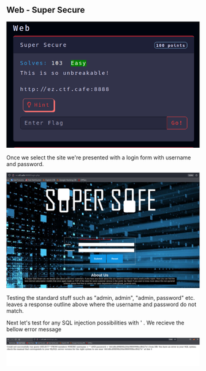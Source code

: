 ## Web - Super Secure


![](/May6-2022-EZ-CTF/img/ez-ctf-web0.PNG)

Once we select the site we're presented with a login form with username and password.

![](/May6-2022-EZ-CTF/img/ez-ctf-web1.PNG)

Testing the standard stuff such as "admin, admin", "admin, password" etc. leaves a response outline above where the username and password do not match. 

Next let's test for any SQL injection possibilities with ' . We recieve the bellow error message

![](/May6-2022-EZ-CTF/img/ez-ctf-web2.PNG)
